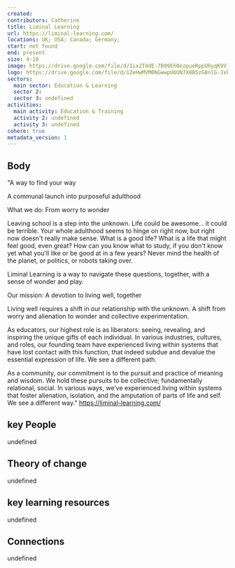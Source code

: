 ```yaml
---
created:
contributors: Catherine
title: Liminal Learning
url: https://liminal-learning.com/
locations: UK; USA; Canada; Germany; 
start: not found
end: present
size: 4-10
image: https://drive.google.com/file/d/1ix2T4dE-7B99Eh0ezpueRppUHyqK9V_u/view?usp=drive_link
logo: https://drive.google.com/file/d/1ZeHwMVM0NGwwpU6UN7X8B5zG8nlG-JxP/view?usp=drive_link
sectors:
  main sector: Education & Learning
  sector 2: 
  sector 3: undefined
activities: 
  main activity: Education & Training
  activity 2: undefined
  activity 3: undefined
cohere: true
metadata_version: 1
---
```



## Body

"A way to find your way

A communal launch into purposeful adulthood

What we do: From worry to wonder

Leaving school is a step into the unknown. Life could be awesome… it could be terrible. Your whole adulthood seems to hinge on right now, but right now doesn't really make sense. What is a good life? What is a life that might feel good, even great? How can you know what to study, if you don't know yet what you'll like or be good at in a few years? Never mind the health of the planet, or politics, or robots taking over.

Liminal Learning is a way to navigate these questions, together, with a sense of wonder and play.

Our mission: A devotion to living well, together

Living well requires a shift in our relationship with the unknown. A shift from worry and alienation to wonder and collective experimentation.

As educators, our highest role is as liberators: seeing, revealing, and inspiring the unique gifts of each individual. In various industries, cultures, and roles, our founding team have experienced living within systems that have lost contact with this function, that indeed subdue and devalue the essential expression of life. We see a different path.

As a community, our commitment is to the pursuit and practice of meaning and wisdom. We hold these pursuits to be collective; fundamentally relational, social. In various ways, we’ve experienced living within systems that foster alienation, isolation, and the amputation of parts of life and self. We see a different way."
https://liminal-learning.com/ 

## key People

undefined

## Theory of change

undefined

## key learning resources

undefined

## Connections

undefined


